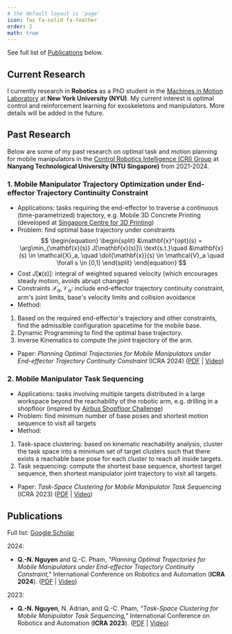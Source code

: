 ```yaml
---
# the default layout is 'page'
icon: fas fa-solid fa-feather
order: 2
math: true
---
```


See full list of [Publications](https://quangnamng.github.io/research/#publications) below.

## Current Research
I currently research in **Robotics** as a PhD student in the 
[Machines in Motion Laboratory](https://www.machinesinmotion.org/) 
at **New York University (NYU)**.
My current interest is optimal control and reinforcement learning 
for exoskeletons and manipulators. 
More details will be added in the future.

## Past Research
Below are some of my past research on optimal task and motion planning for mobile manipulators 
in the [Control Robotics Intelligence (CRI) Group](https://personal.ntu.edu.sg/cuong/) 
at **Nanyang Technological University (NTU Singapore)** from 2021-2024.


### 1. Mobile Manipulator Trajectory Optimization under End-effector Trajectory Continuity Constraint
* Applications: tasks requiring the end-effector to traverse a continuous 
(time-parametrized) trajectory, e.g. Mobile 3D Concrete Printing (developed at 
[Singapore Centre for 3D Printing](https://www.ntu.edu.sg/sc3dp))
* Problem: find optimal base trajectory under constraints
$$
\begin{equation}
\begin{split}
    &\mathbf{x}^{opt}(s) = \arg\min_{\mathbf{x}(s)} J[\mathbf{x}(s)]\\
    \text{s.t.}\quad
    &\mathbf{x}(s) \in \mathcal{X}_a, \quad 
    \dot{\mathbf{x}}(s) \in \mathcal{V}_a \quad
    \forall s \in [0,1]
\end{split}
\end{equation}
$$
* Cost $J[\mathbf{x}(s)]$: integral of weighted squared velocity 
(which encourages steady motion, avoids abrupt changes)
* Constraints $\mathcal{X}_a, \mathcal{V}_a$: include end-effector trajectory continuity 
constraint, arm's joint limits, base's velocity limits and collision avoidance
* Method:
1. Based on the required end-effector's trajectory and other constraints, 
find the admissible configuration spacetime for the mobile base.
2. Dynamic Programming to find the optimal base trajectory.
3. Inverse Kinematics to compute the joint trajectory of the arm.
* Paper: _Planning Optimal Trajectories for Mobile Manipulators under End-effector 
Trajectory Continuity Constraint_ (ICRA 2024) 
([PDF](https://doi.org/10.1109/ICRA57147.2024.10611630) | [Video](https://youtu.be/yyBv3xGClnk))


### 2. Mobile Manipulator Task Sequencing
* Applications: tasks involving multiple targets distributed in a large workspace 
beyond the reachability of the robotic arm, e.g. drilling in a shopfloor (inspired by 
[Airbus Shopfloor Challenge](https://robohub.org/tag/airbus-shopfloor-challenge/))
* Problem: find minimum number of base poses and shortest motion sequence to visit all targets
* Method:
1. Task-space clustering: based on kinematic reachability analysis,
cluster the task space into a minimum set of target clusters such that 
there exists a reachable base pose for each cluster to reach all inside targets.
2. Task sequencing: compute the shortest base sequence, shortest target sequence, 
then shortest manipulator joint trajectory to visit all targets.
* Paper: _Task-Space Clustering for Mobile Manipulator Task Sequencing_ (ICRA 2023) 
([PDF](https://doi.org/10.1109/ICRA48891.2023.10161293) | [Video](https://youtu.be/Vopupf81hYo))


## Publications
Full list: [Google Scholar](https://scholar.google.com/citations?user=6V-YHEkAAAAJ&hl=en)

2024:
* **Q.-N. Nguyen** and Q.-C. Pham, 
_"Planning Optimal Trajectories for Mobile Manipulators under End-effector Trajectory 
Continuity Constraint,"_ International Conference on Robotics and Automation (**ICRA 2024**). 
([PDF](https://doi.org/10.1109/ICRA57147.2024.10611630) | [Video](https://youtu.be/yyBv3xGClnk))

2023:
* **Q.-N. Nguyen**, N. Adrian, and Q.-C. Pham, 
_"Task-Space Clustering for Mobile Manipulator Task Sequencing,"_ 
International Conference on Robotics and Automation (**ICRA 2023**). 
([PDF](https://doi.org/10.1109/ICRA48891.2023.10161293) | [Video](https://youtu.be/Vopupf81hYo))
